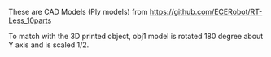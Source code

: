 These are CAD Models (Ply models) from https://github.com/ECERobot/RT-Less_10parts

To match with the 3D printed object, obj1 model is rotated 180 degree about Y axis and is scaled 1/2.